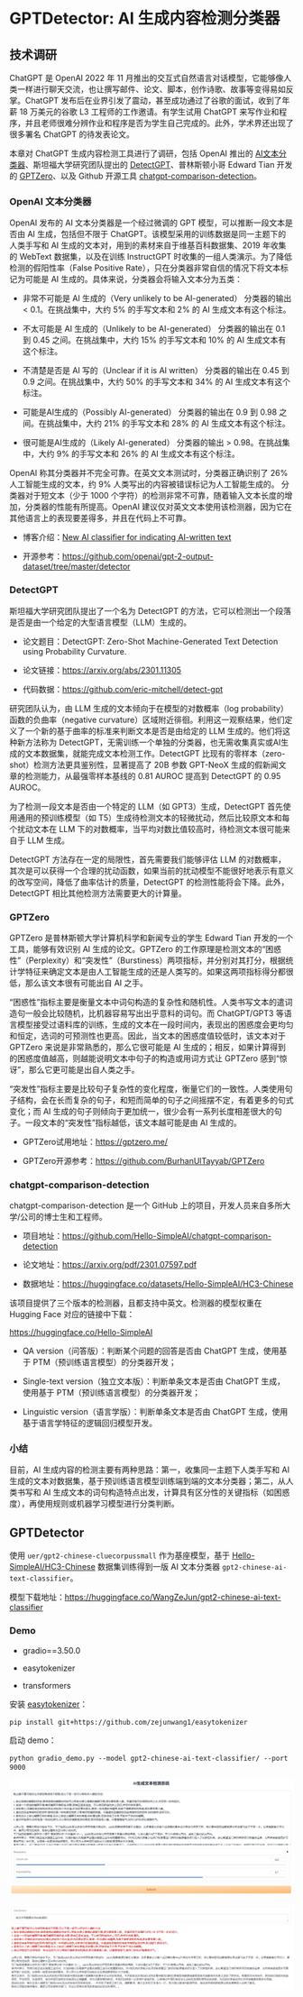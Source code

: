 # GPTDetector: AI 生成内容检测分类器

## 技术调研

ChatGPT 是 OpenAI 2022 年 11 月推出的交互式自然语言对话模型，它能够像人类一样进行聊天交流，也让撰写邮件、论文、脚本，创作诗歌、故事等变得易如反掌。ChatGPT 发布后在业界引发了震动，甚至成功通过了谷歌的面试，收到了年薪 18 万美元的谷歌 L3 工程师的工作邀请。有学生试用 ChatGPT 来写作业和程序，并且老师很难分辨作业和程序是否为学生自己完成的。此外，学术界还出现了很多署名 ChatGPT 的待发表论文。

本章对 ChatGPT 生成内容检测工具进行了调研，包括 OpenAI 推出的 [AI文本分类器](https://openai.com/blog/new-ai-classifier-for-indicating-ai-written-text)、斯坦福大学研究团队提出的 [DetectGPT](https://github.com/eric-mitchell/detect-gpt)、普林斯顿小哥 Edward Tian 开发的 [GPTZero](https://gptzero.me/)、以及 Github 开源工具 [chatgpt-comparison-detection](https://github.com/Hello-SimpleAI/chatgpt-comparison-detection)。

### OpenAI 文本分类器

OpenAI 发布的 AI 文本分类器是一个经过微调的 GPT 模型，可以推断一段文本是否由 AI 生成，包括但不限于 ChatGPT。该模型采用的训练数据是同一主题下的人类手写和 AI 生成的文本对，用到的素材来自于维基百科数据集、2019 年收集的 WebText 数据集，以及在训练 InstructGPT 时收集的一组人类演示。为了降低检测的假阳性率（False Positive Rate），只在分类器非常自信的情况下将文本标记为可能是 AI 生成的。具体来说，分类器会将输入文本分为五类：

- 非常不可能是 AI 生成的（Very unlikely to be AI-generated）
  分类器的输出 < 0.1。在挑战集中，大约 5% 的手写文本和 2% 的 AI 生成文本有这个标注。

- 不太可能是 AI 生成的（Unlikely to be AI-generated）
  分类器的输出在 0.1 到 0.45 之间。在挑战集中，大约 15% 的手写文本和 10% 的 AI 生成文本有这个标注。

- 不清楚是否是 AI 写的（Unclear if it is AI written）
  分类器的输出在 0.45 到 0.9 之间。在挑战集中，大约 50% 的手写文本和 34% 的 AI 生成文本有这个标注。

- 可能是AI生成的（Possibly AI-generated）
  分类器的输出在 0.9 到 0.98 之间。在挑战集中，大约 21% 的手写文本和 28% 的 AI 生成文本有这个标注。

- 很可能是AI生成的（Likely AI-generated）
  分类器的输出 > 0.98。在挑战集中，大约 9% 的手写文本和 26% 的 AI 生成文本有这个标注。

OpenAI 称其分类器并不完全可靠。在英文文本测试时，分类器正确识别了 26% 人工智能生成的文本，约 9% 人类写出的内容被错误标记为人工智能生成的。
分类器对于短文本（少于 1000 个字符）的检测非常不可靠，随着输入文本长度的增加，分类器的性能有所提高。OpenAI 建议仅对英文文本使用该检测器，因为它在其他语言上的表现要差得多，并且在代码上不可靠。

- 博客介绍：[New AI classifier for indicating AI-written text](https://openai.com/blog/new-ai-classifier-for-indicating-ai-written-text)

- 开源参考：https://github.com/openai/gpt-2-output-dataset/tree/master/detector

### DetectGPT

斯坦福大学研究团队提出了一个名为 DetectGPT 的方法，它可以检测出一个段落是否是由一个给定的大型语言模型（LLM）生成的。

- 论文题目：DetectGPT: Zero-Shot Machine-Generated Text Detection using Probability Curvature.

- 论文链接：https://arxiv.org/abs/2301.11305

- 代码数据：https://github.com/eric-mitchell/detect-gpt

研究团队认为，由 LLM 生成的文本倾向于在模型的对数概率（log probability）函数的负曲率（negative curvature）区域附近徘徊。利用这一观察结果，他们定义了一个新的基于曲率的标准来判断文本是否是由给定的 LLM 生成的。他们将这种新方法称为 DetectGPT，无需训练一个单独的分类器，也无需收集真实或AI生成的文本数据集，就能完成文本检测工作。DetectGPT 比现有的零样本（zero-shot）检测方法更具鉴别性，显著提高了 20B 参数  GPT-NeoX 生成的假新闻文章的检测能力，从最强零样本基线的 0.81 AUROC 提高到 DetectGPT 的 0.95 AUROC。

为了检测一段文本是否由一个特定的 LLM（如 GPT3）生成，DetectGPT 首先使用通用的预训练模型（如 T5）生成待检测文本的轻微扰动，然后比较原文本和每个扰动文本在 LLM 下的对数概率，当平均对数比值较高时，待检测文本很可能来自于 LLM 生成。

DetectGPT 方法存在一定的局限性，首先需要我们能够评估 LLM 的对数概率，其次是可以获得一个合理的扰动函数，如果当前的扰动模型不能很好地表示有意义的改写空间，降低了曲率估计的质量，DetectGPT 的检测性能将会下降。此外，DetectGPT 相比其他检测方法需要更大的计算量。

### GPTZero

GPTZero 是普林斯顿大学计算机科学和新闻专业的学生 Edward Tian 开发的一个工具，能够有效识别 AI 生成的论文。GPTZero 的工作原理是检测文本的“困惑性”（Perplexity）和“突发性”（Burstiness）两项指标，并分别对其打分，根据统计学特征来确定文本是由人工智能生成的还是人类写的。如果这两项指标得分都很低，那么该文本很有可能出自 AI 之手。

“困惑性”指标主要是衡量文本中词句构造的复杂性和随机性。人类书写文本的遣词造句一般会比较随机，比机器容易写出出乎意料的词句。而 ChatGPT/GPT3 等语言模型接受过语料库的训练，生成的文本在一段时间内，表现出的困惑度会更均匀和恒定，选词的可预测性也更高。因此，当文本的困惑度值较低时，该文本对于 GPTZero 来说是非常熟悉的，那么它很可能是 AI 生成的；相反，如果计算得到的困惑度值越高，则越能说明文本中句子的构造或用词方式让 GPTZero 感到“惊讶”，那么它更可能是出自人类之手。

“突发性”指标主要是比较句子复杂性的变化程度，衡量它们的一致性。人类使用句子结构，会在长而复杂的句子，和短而简单的句子之间摇摆不定，有着更多的句式变化；而 AI 生成的句子则倾向于更加统一，很少会有一系列长度相差很大的句子。一段文本的“突发性”指标越低，该文本越可能是由 AI 生成的。

- GPTZero试用地址：https://gptzero.me/

- GPTZero开源参考：https://github.com/BurhanUlTayyab/GPTZero

### chatgpt-comparison-detection

chatgpt-comparison-detection 是一个 GitHub 上的项目，开发人员来自多所大学/公司的博士生和工程师。

- 项目地址：https://github.com/Hello-SimpleAI/chatgpt-comparison-detection

- 论文地址：https://arxiv.org/pdf/2301.07597.pdf

- 数据地址：https://huggingface.co/datasets/Hello-SimpleAI/HC3-Chinese

该项目提供了三个版本的检测器，且都支持中英文。检测器的模型权重在 Hugging Face 对应的链接中下载：

https://huggingface.co/Hello-SimpleAI

- QA version（问答版）：判断某个问题的回答是否由 ChatGPT 生成，使用基于 PTM（预训练语言模型）的分类器开发；

- Single-text version（独立文本版）：判断单条文本是否由 ChatGPT 生成， 使用基于 PTM（预训练语言模型）的分类器开发；

- Linguistic version（语言学版）：判断单条文本是否由 ChatGPT 生成，使用基于语言学特征的逻辑回归模型开发。

### 小结

目前，AI 生成内容的检测主要有两种思路：第一，收集同一主题下人类手写和 AI 生成的文本对数据集，基于预训练语言模型训练端到端的文本分类器；第二，从人类书写和 AI 生成文本的词句构造特点出发，计算具有区分性的关键指标（如困惑度），再使用规则或机器学习模型进行分类判断。

## GPTDetector

使用 `uer/gpt2-chinese-cluecorpussmall` 作为基座模型，基于 [Hello-SimpleAI/HC3-Chinese](https://huggingface.co/datasets/Hello-SimpleAI/HC3-Chinese) 数据集训练得到一版 AI 文本分类器 `gpt2-chinese-ai-text-classifier`。

模型下载地址：https://huggingface.co/WangZeJun/gpt2-chinese-ai-text-classifier

### Demo

- gradio==3.50.0

- easytokenizer

- transformers

安装 [easytokenizer](https://github.com/zejunwang1/easytokenizer)：

```shell
pip install git+https://github.com/zejunwang1/easytokenizer
```

启动 demo：

```shell
python gradio_demo.py --model gpt2-chinese-ai-text-classifier/ --port 9000
```

![](image/demo_1.png)

![](image/demo_2.png)

